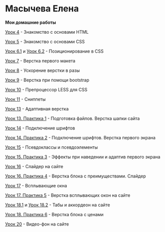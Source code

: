 # Масычева Елена
**Мои домашние работы**

[Урок 4](https://lenamas.github.io/lesson_4/) - Знакомство с основами HTML

[Урок 5](https://lenamas.github.io/lesson_5/) - Знакомство с основами CSS

[Урок 6.1](https://lenamas.github.io/lesson_6.1/) и [Урок 6.2](https://lenamas.github.io/lesson_6.2/) - Позиционирование в CSS

[Урок 7](https://lenamas.github.io/lesson_7/) - Верстка первого макета

[Урок 8](https://lenamas.github.io/lesson_8/) - Ускорение верстки в разы

[Урок 9](https://lenamas.github.io/lesson_9/) - Верстка при помощи bootstrap

[Урок 10](https://github.com/lenamas/lenamas.github.io/tree/master/lesson_10) - Препроцессор LESS для CSS

[Урок 11](https://github.com/lenamas/lenamas.github.io/tree/master/lesson_11) - Сниппеты

[Урок 13](https://lenamas.github.io/lesson_13/) - Адаптивная верстка

[Урок 13. Практика 1](https://lenamas.github.io/lesson_13_practice/index.html) - Подготовка файлов. Верстка шапки сайта

[Урок 14](https://lenamas.github.io/lesson_14/) - Подключение шрифтов

[Урок 14. Практика 2](https://lenamas.github.io/lesson_14_practice/) - Подключение шрифтов. Верстка первого экрана

[Урок 15](https://lenamas.github.io/lesson_15/) - Псевдоклассы и псевдоэлементы

[Урок 15. Практика 3](https://lenamas.github.io/lesson_15_practice/) - Эффекты при наведении и адаптив первого экрана

[Урок 16](https://lenamas.github.io/lesson_16/) - Слайдер на сайте

[Урок 16. Практика 4](https://lenamas.github.io/lesson_16_practice/) - Верстка блока с преимуществами. Слайдер

[Урок 17](https://lenamas.github.io/lesson_17/) - Всплывающие окна

[Урок 17. Практика 5](https://lenamas.github.io/lesson_17_practice/) - Верстка всплывающих окон на сайте

[Урок 18.1]() и [Урок 18.2](https://lenamas.github.io/lesson_18.2/) - Табы и аккордеон на сайте

[Урок 18. Практика 6](https://lenamas.github.io/lesson_18_practice/) - Верстка блока с ценами 

[Урок 20](https://lenamas.github.io/lesson_20) - Видео-фон на сайте
